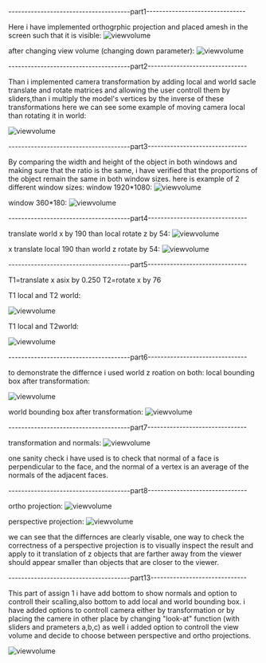 
--------------------------------------part1-------------------------------


Here i have implemented orthogrphic projection and placed amesh in the screen such that it is visible:
![viewvolume](view1.png "viewvolume")

after changing view volume (changing down parameter):
![viewvolume](view2c.png "viewvolume")


--------------------------------------part2-------------------------------



Than i implemented camera transformation by adding local and world sacle translate and rotate matrices and allowing the user controll them by sliders,than i multiply the model's vertices by the inverse of these transformations here we can see some example of moving camera local than rotating it in world:

![viewvolume](camera.gif "viewvolume")


--------------------------------------part3-------------------------------


By comparing the width and height of the object in both windows and making sure that the ratio is the same, i have verified that the proportions of the object remain the same in both window sizes. 
here is example of 2 different window sizes:
window 1920*1080:
![viewvolume](19201080.png "viewvolume")

window 360*180:
![viewvolume](360180.png "viewvolume")

--------------------------------------part4-------------------------------



translate world x by 190 than local rotate z by 54:
![viewvolume](x_worldtrans190_localrotatez54.png "viewvolume")


x translate local 190 than world z rotate by 54:
![viewvolume](xlocaltranslae190_worldrotatez54.png "viewvolume")


--------------------------------------part5-------------------------------

T1=translate x asix by 0.250
T2=rotate x by 76

T1 local and T2 world:


![viewvolume](t1.png "viewvolume")

T1 local and T2world:


![viewvolume](t2.png "viewvolume")



--------------------------------------part6-------------------------------


to demonstrate the differnce i used world z roation on both:
local bounding box after transformation:


![viewvolume](localboundingzrotationworld.png "viewvolume")


world bounding box after transformation:
![viewvolume](worldboundingzrotation.png "viewvolume")



--------------------------------------part7-------------------------------


transformation and normals:
![viewvolume](gifnormal.gif "viewvolume")

one sanity check i have used is to check that normal of a face is perpendicular to the face, and the normal of a vertex is an average of the normals of the adjacent faces.



--------------------------------------part8-------------------------------


ortho projection:
![viewvolume](orthproj.png "viewvolume")



perspective projection:
![viewvolume](presproj.png "viewvolume")

we can see that the differnces are clearly visable, one way to check the correctness of a perspective projection is to visually inspect the result and apply to it translation of z objects that are farther away from the viewer should appear smaller than objects that are closer to the viewer.


--------------------------------------part13------------------------------



This part of assign 1 i have add bottom to show normals and option to controll their scalling,also bottom to add local and world bounding box.
i have added options to controll camera either by transformation or by placing the camere in other place by changing "look-at" function (with sliders and prameters a,b,c) as well i added option to controll the view volume and decide to choose between perspective and ortho projections.

![viewvolume](menu.png "viewvolume")